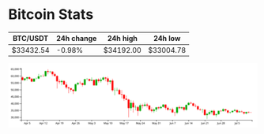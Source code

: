# Bitcoin Stats

BTC/USDT|24h change|24h high|24h low|
|---|---|---|---|
|$33432.54|-0.98%|$34192.00|$33004.78|

<img src="./chart.svg">
